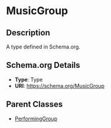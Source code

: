 # MusicGroup

## Description
A type defined in Schema.org.

## Schema.org Details
- **Type**: Type
- **URI**: https://schema.org/MusicGroup

## Parent Classes
- [PerformingGroup](../PerformingGroup.md)

